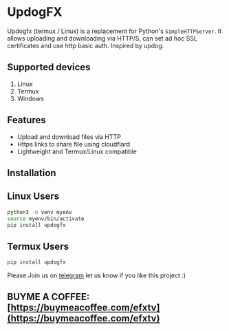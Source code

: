 # UpdogFX

Updogfx (termux / Linux) is a replacement for Python's `SimpleHTTPServer`. It allows uploading and downloading via HTTP/S, can set ad hoc SSL certificates and use http basic auth. Inspired by updog.

## Supported devices 
1. Linux
2. Termux
3. Windows

## Features
- Upload and download files via HTTP
- Https links to share file using cloudflard 
- Lightweight and Termux/Linux compatible

## Installation

## Linux Users

```bash
python3 -m venv myenv
source myenv/bin/activate
pip install updogfx
```
## Termux Users
```bash
pip install updogfx
```
Please Join us on [telegram](https://t.me/LinuxClassesEFXTv) let us know if you like this project :)

## BUYME A COFFEE: [https://buymeacoffee.com/efxtv](https://buymeacoffee.com/efxtv)
